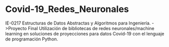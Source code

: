 # Covid-19_Redes_Neuronales

IE-0217 Estructuras de Datos Abstractas y Algoritmos para Ingeniería.
->Proyecto Final
Utilización de bibliotecas de redes neuronales/machine learning en soluciones de proyecciones para datos Covid-19 con el lenguaje de programación Python.